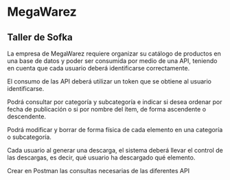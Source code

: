 # MegaWarez

## Taller de Sofka

La empresa de MegaWarez requiere organizar su catálogo de productos en una base de datos y poder ser consumida por medio de una API, teniendo en cuenta que cada usuario deberá identificarse correctamente.

El consumo de las API deberá utilizar un token que se obtiene al usuario identificarse.

Podrá consultar por categoría y subcategoría e indicar si desea ordenar por fecha de publicación o si por nombre del ítem, de forma ascendente o descendente.

Podrá modificar y borrar de forma física de cada elemento en una categoría o subcategoría.

Cada usuario al generar una descarga, el sistema deberá llevar el control de las descargas, es decir, qué usuario ha descargado qué elemento.

Crear en Postman las consultas necesarias de las diferentes API
